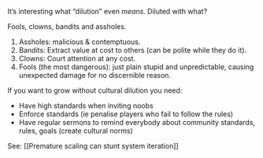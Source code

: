 It’s interesting what “dilution” even _means_. Diluted with what?

Fools, clowns, bandits and assholes.

1. Assholes: malicious & contemptuous.
2. Bandits: Extract value at cost to others (can be polite while they do it).
3. Clowns: Court attention at any cost.
4. Fools (the most dangerous): just plain stupid and unpredictable, causing unexpected damage for no discernible reason.

If you want to grow without cultural dilution you need:

- Have high standards when inviting noobs
- Enforce standards (ie penalise players who fail to follow the rules)
- Have regular sermons to remind everybody about community standards, rules, goals (create cultural norms)

See: [[Premature scaling can stunt system iteration]]